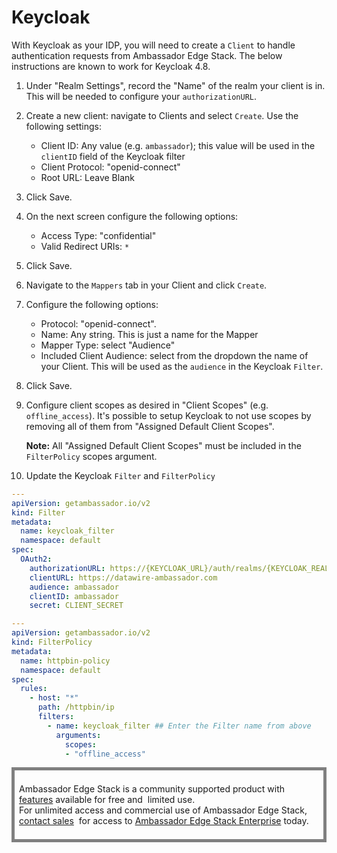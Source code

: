 # Keycloak

With Keycloak as your IDP, you will need to create a `Client` to handle authentication requests from Ambassador Edge Stack. The below instructions are known to work for Keycloak 4.8.



1. Under "Realm Settings", record the "Name" of the realm your client is in. This will be needed to configure your `authorizationURL`.

2. Create a new client: navigate to Clients and select `Create`. Use the following settings: 
   - Client ID: Any value (e.g. `ambassador`); this value will be used in the `clientID` field of the Keycloak filter
   - Client Protocol: "openid-connect"
   - Root URL: Leave Blank

3. Click Save.

4. On the next screen configure the following options:
   - Access Type: "confidential"
   - Valid Redirect URIs: `*`

5. Click Save.
6. Navigate to the `Mappers` tab in your Client and click `Create`.
7. Configure the following options:
   - Protocol: "openid-connect".
   - Name: Any string. This is just a name for the Mapper
   - Mapper Type: select "Audience"
   - Included Client Audience: select from the dropdown the name of your Client. This will be used as the `audience` in the Keycloak `Filter`.

8. Click Save.

9. Configure client scopes as desired in "Client Scopes" (e.g. `offline_access`). It's possible to setup Keycloak to not use scopes by removing all of them from "Assigned Default Client Scopes". 
   
   **Note:** All "Assigned Default Client Scopes" must be included in the `FilterPolicy` scopes argument. 

10. Update the Keycloak `Filter` and `FilterPolicy`

   ```yaml
   ---
   apiVersion: getambassador.io/v2
   kind: Filter
   metadata:
     name: keycloak_filter
     namespace: default
   spec:
     OAuth2:
       authorizationURL: https://{KEYCLOAK_URL}/auth/realms/{KEYCLOAK_REALM}
       clientURL: https://datawire-ambassador.com
       audience: ambassador
       clientID: ambassador
       secret: CLIENT_SECRET
   ```

   ```yaml
   ---
   apiVersion: getambassador.io/v2
   kind: FilterPolicy
   metadata:
     name: httpbin-policy
     namespace: default
   spec:
     rules:
       - host: "*"
         path: /httpbin/ip
         filters:
           - name: keycloak_filter ## Enter the Filter name from above
             arguments:
               scopes:
               - "offline_access"
   ```

<div style="border: thick solid gray;padding:0.5em"> 

Ambassador Edge Stack is a community supported product with 
[features](getambassador.io/features) available for free and 
limited use. For unlimited access and commercial use of
Ambassador Edge Stack, [contact sales](https:/www.getambassador.io/contact) 
for access to [Ambassador Edge Stack Enterprise](/user-guide/ambassador-edge-stack-enterprise) today.

</div>
</p>

